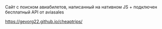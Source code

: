 Сайт с поиском авиабилетов, написанный на нативном JS + подключен бесплатный API от aviasales

https://gevorg22.github.io/сheaptrips/
